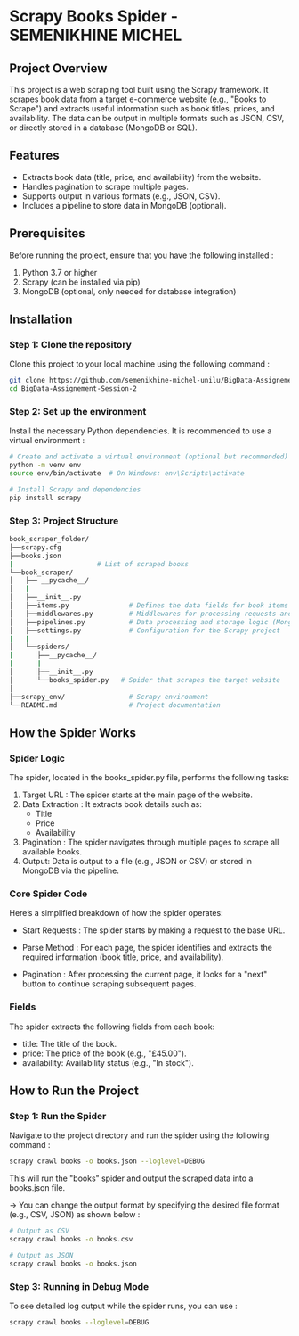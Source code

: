 # Scrapy Books Spider - SEMENIKHINE MICHEL

## Project Overview

This project is a web scraping tool built using the Scrapy framework. It scrapes book data from a target e-commerce website (e.g., "Books to Scrape") and extracts useful information such as book titles, prices, and availability. The data can be output in multiple formats such as JSON, CSV, or directly stored in a database (MongoDB or SQL).

## Features

- Extracts book data (title, price, and availability) from the website.
- Handles pagination to scrape multiple pages.
- Supports output in various formats (e.g., JSON, CSV).
- Includes a pipeline to store data in MongoDB (optional).

## Prerequisites

Before running the project, ensure that you have the following installed :

1. Python 3.7 or higher
2. Scrapy (can be installed via pip)
3. MongoDB (optional, only needed for database integration)

## Installation

### Step 1: Clone the repository

Clone this project to your local machine using the following command :

```bash
git clone https://github.com/semenikhine-michel-unilu/BigData-Assignement-Session-2.git
cd BigData-Assignement-Session-2
```

### Step 2: Set up the environment

Install the necessary Python dependencies. It is recommended to use a virtual environment :

```bash
# Create and activate a virtual environment (optional but recommended)
python -m venv env
source env/bin/activate  # On Windows: env\Scripts\activate

# Install Scrapy and dependencies
pip install scrapy
```

### Step 3: Project Structure

```bash
book_scraper_folder/
├──scrapy.cfg
├──books.json
|                     # List of scraped books
└──book_scraper/
│   ├── __pycache__/ 
│   |
│   ├──__init__.py
│   ├──items.py               # Defines the data fields for book items
│   ├──middlewares.py         # Middlewares for processing requests and responses
│   ├──pipelines.py           # Data processing and storage logic (MongoDB, etc.)
│   ├──settings.py            # Configuration for the Scrapy project
|   |
│   └──spiders/
|      ├──__pycache__/
|      |
│      ├──__init__.py
│      └──books_spider.py   # Spider that scrapes the target website
│   
├──scrapy_env/                # Scrapy environment
└──README.md                  # Project documentation
```

## How the Spider Works
### Spider Logic
The spider, located in the books_spider.py file, performs the following tasks:

1. Target URL : The spider starts at the main page of the website.
2. Data Extraction : It extracts book details such as:
    - Title
    - Price
    - Availability
3. Pagination : The spider navigates through multiple pages to scrape all available books.
4. Output: Data is output to a file (e.g., JSON or CSV) or stored in MongoDB via the pipeline.


### Core Spider Code
Here’s a simplified breakdown of how the spider operates:

- Start Requests : The spider starts by making a request to the base URL.

- Parse Method : For each page, the spider identifies and extracts the required information (book title, price, and availability).

- Pagination : After processing the current page, it looks for a "next" button to continue scraping subsequent pages.

### Fields

The spider extracts the following fields from each book:

- title: The title of the book.
- price: The price of the book (e.g., "£45.00").
- availability: Availability status (e.g., "In stock").



## How to Run the Project
### Step 1: Run the Spider
Navigate to the project directory and run the spider using the following command :
```bash
scrapy crawl books -o books.json --loglevel=DEBUG
```

This will run the "books" spider and output the scraped data into a books.json file.

-> You can change the output format by specifying the desired file format (e.g., CSV, JSON) as shown below :
```bash
# Output as CSV
scrapy crawl books -o books.csv

# Output as JSON
scrapy crawl books -o books.json
```

### Step 3: Running in Debug Mode
To see detailed log output while the spider runs, you can use :
```bash
scrapy crawl books --loglevel=DEBUG
```
